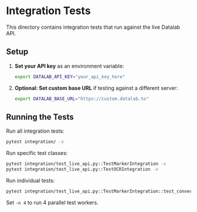 # Integration Tests

This directory contains integration tests that run against the live Datalab API.

## Setup

1. **Set your API key** as an environment variable:
   ```bash
   export DATALAB_API_KEY="your_api_key_here"
   ```

2. **Optional: Set custom base URL** if testing against a different server:
   ```bash
   export DATALAB_BASE_URL="https://custom.datalab.to"
   ```
   

## Running the Tests

Run all integration tests:
```bash
pytest integration/ -v
```

Run specific test classes:
```bash
pytest integration/test_live_api.py::TestMarkerIntegration -v
pytest integration/test_live_api.py::TestOCRIntegration -v
```

Run individual tests:
```bash
pytest integration/test_live_api.py::TestMarkerIntegration::test_convert_pdf_basic -v
```

Set `-n 4` to run 4 parallel test workers.